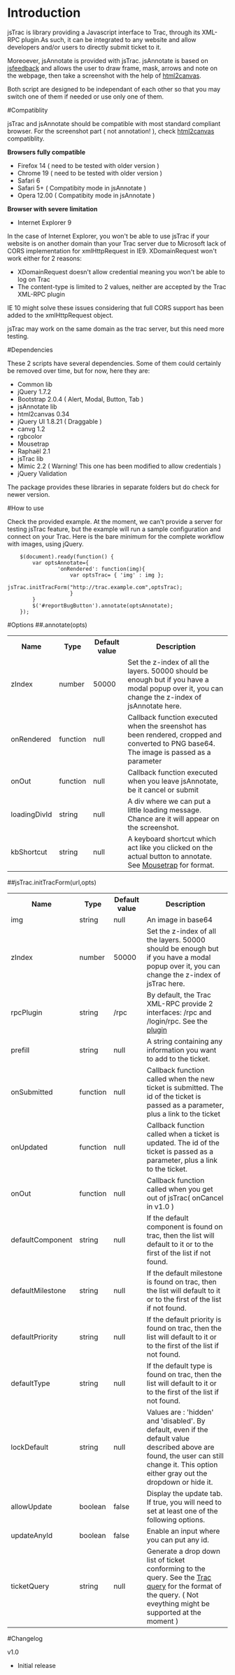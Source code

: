 # Introduction
jsTrac is library providing a Javascript interface to Trac, through its XML-RPC plugin.As such, it can be integrated to any website and allow developers and/or users to directly submit ticket to it.

Moreoever, jsAnnotate is provided with jsTrac. jsAnnotate is based on [jsfeedback](http://hertzen.com/experiments/jsfeedback/) and allows the user to draw frame, mask, arrows and note on the webpage, then take a screenshot with the help of [html2canvas](http://html2canvas.hertzen.com).

Both script are designed to be independant of each other so that you may switch one of them if needed or use only one of them.


#Compatiblity

jsTrac and jsAnnotate should be compatible with most standard compliant browser.
For the screenshot part ( not annotation! ), check [html2canvas](http://html2canvas.hertzen.com) compatiblity.

**Browsers fully compatible**

* Firefox 14 ( need to be tested with older version )
* Chrome 19 ( need to be tested with older version )
* Safari 6
* Safari 5+ ( Compatibity mode in jsAnnotate )
* Opera 12.00 ( Compatibity mode in jsAnnotate )

**Browser with severe limitation**

* Internet Explorer 9

In the case of Internet Explorer, you won't be able to use jsTrac if your website is on another domain than your Trac server due to Microsoft lack of CORS implementation for xmlHttpRequest in IE9. XDomainRequest won't work either for 2 reasons:

* XDomainRequest doesn't allow credential meaning you won't be able to log on Trac
* The content-type is limited to 2 values, neither are accepted by the Trac XML-RPC plugin

IE 10 might solve these issues considering that full CORS support has been added to the xmlHttpRequest object.

jsTrac may work on the same domain as the trac server, but this need more testing.

#Dependencies

These 2 scripts have several dependencies. Some of them could certainly be removed over time, but for now, here they are:

 
* Common lib
 * jQuery 1.7.2
 * Bootstrap 2.0.4 ( Alert, Modal, Button, Tab )
* jsAnnotate lib
 * html2canvas 0.34
 * jQuery UI 1.8.21 ( Draggable )
 * canvg 1.2
  * rgbcolor
 * Mousetrap
 * Raphaël 2.1
* jsTrac lib
 * Mimic 2.2 ( Warning! This one has been modified to allow credentials )
 * jQuery Validation
 
The package provides these libraries in separate folders but do check for newer version.

#How to use

Check the provided example. At the moment, we can't provide a server for testing jsTrac feature, but the example will run a sample configuration and connect on your Trac. Here is the bare minimum for the complete workflow with images, using jQuery.



		$(document).ready(function() {
			var optsAnnotate={
					'onRendered': function(img){
						var optsTrac= { 'img' : img };
						jsTrac.initTracForm("http://trac.example.com",optsTrac);
						}
			}
			$('#reportBugButton').annotate(optsAnnotate);
		});
			

#Options
##.annotate(opts)

<table>
	<tr>
		<th>Name</th>
		<th>Type</th>
		<th>Default value</th>
		<th>Description</th>
	</tr>
	<tr>
		<td>zIndex</td>
		<td>number</td>
		<td>50000</td>
		<td>Set the z-index of all the layers. 50000 should be enough but if you have a modal popup over it, you can change the z-index of jsAnnotate here.</td>
	</tr>
	<tr>
		<td>onRendered</td>
		<td>function</td>
		<td>null</td>
		<td>Callback function executed when the sreenshot has been rendered, cropped and converted to PNG base64. The image is passed as a parameter</td>
	</tr>
	<tr>
		<td>onOut</td>
		<td>function</td>
		<td>null</td>
		<td>Callback function executed when you leave jsAnnotate, be it cancel or submit
	</td>
	<tr>
		<td>loadingDivId</td>
		<td>string</td>
		<td>null</td>
		<td>A div where we can put a little loading message. Chance are it will appear on the screenshot.</td>
	</tr>
	<tr>
		<td>kbShortcut</td>
		<td>string</td>
		<td>null</td>
		<td>A keyboard shortcut which act like you clicked on the actual button to annotate. See <a href="http://craig.is/killing/mice">Mousetrap</a> for format.</td>
	</tr>
</table>


##jsTrac.initTracForm(url,opts)

<table>
	<tr>
		<th>Name</th>
		<th>Type</th>
		<th>Default value</th>
		<th>Description</th>
	</td>
	<tr>
		<td>img</td>
		<td>string</td>
		<td>null</td>
		<td>An image in base64</td>
	</tr>
	<tr>
		<td>zIndex</td>
		<td>number</td>
		<td>50000</td>
		<td>Set the z-index of all the layers. 50000 should be enough but if you have a modal popup over it, you can change the z-index of jsTrac here.</td>
	</tr>
	<tr>
		<td>rpcPlugin</td>
		<td>string</td>
		<td>/rpc</td>
		<td>By default, the Trac XML-RPC provide 2 interfaces: /rpc and /login/rpc. See the <a href="http://trac-hacks.org/wiki/XmlRpcPlugin">plugin</a></td>
	</tr>
	<tr>
		<td>prefill</td>
		<td>string</td>
		<td>null</td>
		<td>A string containing any information you want to add to the ticket.</td>
	</tr>
	<tr>
		<td>onSubmitted</td>
		<td>function</td>
		<td>null</td>
		<td>Callback function called when the new ticket is submitted. The id of the ticket is passed as a parameter, plus a link to the ticket</td>
	</tr>
	<tr>
		<td>onUpdated</td>
		<td>function</td>
		<td>null</td>
		<td>Callback function called when a ticket is updated. The id of the ticket is passed as a parameter, plus a link to the ticket.</td>
	</tr>
	<tr>
		<td>onOut</td>
		<td>function</td>
		<td>null</td>
		<td>Callback function called when you get out of jsTrac( onCancel in v1.0 )</td>
	</tr>
	<tr>
		<td>defaultComponent</td>
		<td>string</td>
		<td>null</td>
		<td>If the default component is found on trac, then the list will default to it or to the first of the list if not found. </td>
	</tr>
	<tr>
		<td>defaultMilestone</td>
		<td>string</td>
		<td>null</td>
		<td>If the default milestone is found on trac, then the list will default to it or to the first of the list if not found. </td>
	</tr>
	<tr>
		<td>defaultPriority</td>
		<td>string</td>
		<td>null</td>
		<td>If the default priority is found on trac, then the list will default to it or to the first of the list if not found. </td>
	</tr>
	<tr>
		<td>defaultType</td>
		<td>string</td>
		<td>null</td>
		<td>If the default type is found on trac, then the list will default to it or to the first of the list if not found. </td>
	</tr>
	<tr>
		<td>lockDefault</td>
		<td>string</td>
		<td>null</td>
		<td>Values are : 'hidden' and 'disabled'. By default, even if the default value described above are found, the user can still change it. This option either gray out the dropdown or hide it.</td>
	</tr>
	<tr>
		<td>allowUpdate</td>
		<td>boolean</td>
		<td>false</td>
		<td>Display the update tab. If true, you will need to set at least one of the following options.</td>
	</tr>
	<tr>
		<td>updateAnyId</td>
		<td>boolean</td>
		<td>false</td>
		<td>Enable an input where you can put any id.</td>
	</tr>
	<tr>
		<td>ticketQuery</td>
		<td>string</td>
		<td>null</td>
		<td>Generate a drop down list of ticket conforming to the query. See the <a href="http://trac.edgewall.org/wiki/TicketQuery">Trac query</a> for the format of the query. ( Not eveything might be supported at the moment )</td>
	</tr>
</table>


#Changelog

v1.0
* Initial release